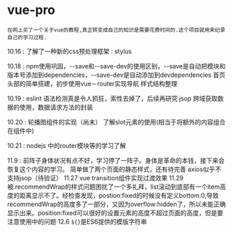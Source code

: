 # vue-pro
	在网上买了一个关于vue的教程,真正转变成自己的知识是需要花费时间的.这个项目就用来纪录自己的学习过程.

10.16 :
	了解了一种新的css预处理框架 : stylus
  
10.18 : 
	npm使用巩固，--save和--save-dev的使用区别，--save是自动把模块和版本号添加到dependencies，--save-dev是自动添加到devdependencies
	首页头部的简单搭建，初步使用vue－router实现导航
	样式结构整理

10.19 : 
	eslint 语法检测真是令人抓狂，索性去掉了，后续再研究
	jsop 跨域获取数据的使用，数据请求方法的封装
  
10.20 :
	轮播图组件的实现（尚未）
	了解slot元素的使用(相当于将额外的内容组合在组件中)

10.21 :
	nodejs 中的router模块等的学习了解

11.9 :
	前阵子身体状况有点不好，学习停了一阵子。身体是革命的本钱，接下来会恢复这个内容的学习。
	简单做了两个页面的静态样式，还有待完善
	axios似乎不支持jsop（待验证）
11.27
	vue transition组件实现过渡效果
11.29
	被.recommendWrap的样式问题困扰了一个多礼拜，list滚动到底部有一个item高度的距离显示不了。经检查发现，postion:fixed的时候没有定义bottom:0,导致recommendWrap的高度多了一部分，又因为overflow:hidden了，所以未能正确显示出来。position:fixed可以很好的设置元素的高度不超过页面的高度，但是要注意使用中的问题
12.6
	`${}`是ES6提供的模版字符串